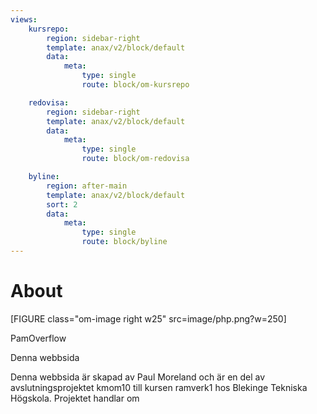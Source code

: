 ```yaml
---
views:
    kursrepo:
        region: sidebar-right
        template: anax/v2/block/default
        data:
            meta:
                type: single
                route: block/om-kursrepo

    redovisa:
        region: sidebar-right
        template: anax/v2/block/default
        data:
            meta:
                type: single
                route: block/om-redovisa

    byline:
        region: after-main
        template: anax/v2/block/default
        sort: 2
        data:
            meta:
                type: single
                route: block/byline
---
```

About
=========================

[FIGURE class="om-image right w25" src=image/php.png?w=250]

PamOverflow

Denna webbsida

Denna webbsida är skapad av Paul Moreland och är en del av avslutningsprojektet kmom10 till kursen ramverk1 hos Blekinge Tekniska Högskola. Projektet handlar om
